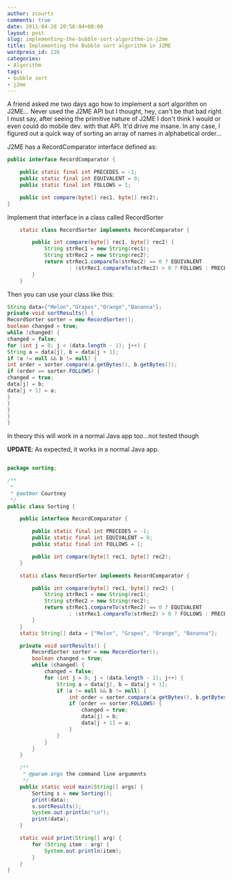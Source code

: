 ```yaml
---
author: zcourts
comments: true
date: 2011-04-28 20:58:04+00:00
layout: post
slug: implementing-the-bubble-sort-algorithm-in-j2me
title: Implementing the Bubble sort algorithm in J2ME
wordpress_id: 226
categories:
- Algorithm
tags:
- bubble sort
- j2me
---
```


A friend asked me two days ago how to implement a sort algorithm on J2ME...
Never used the J2ME API but I thought, hey, can't be that bad right. I must say, after seeing the primitive nature of J2ME I don't think I would or even could do mobile dev. with that API. It'd drive me insane. In any case, I figured out a quick way of sorting an array of names in alphabetical order...<!-- more -->

J2ME has a RecordComparator interface defined as:

```Java
public interface RecordComparator {

    public static final int PRECEDES = -1;
    public static final int EQUIVALENT = 0;
    public static final int FOLLOWS = 1;

    public int compare(byte[] rec1, byte[] rec2);
}
```

Implement that interface in a class called RecordSorter

```Java
    static class RecordSorter implements RecordComparator {

        public int compare(byte[] rec1, byte[] rec2) {
            String strRec1 = new String(rec1);
            String strRec2 = new String(rec2);
            return strRec1.compareTo(strRec2) == 0 ? EQUIVALENT
                    : (strRec1.compareTo(strRec2) > 0 ? FOLLOWS : PRECEDES);
        }
    }
```

Then you can use your class like this:

```Java
String data={"Melon","Grapes","Orange","Bananna"};
private void sortResults() {
RecordSorter sorter = new RecordSorter();
boolean changed = true;
while (changed) {
changed = false;
for (int j = 0; j < (data.length - 1); j++) {
String a = data[j], b = data[j + 1];
if (a != null && b != null) {
int order = sorter.compare(a.getBytes(), b.getBytes());
if (order == sorter.FOLLOWS) {
changed = true;
data[j] = b;
data[j + 1] = a;
}
}
}
}
}
```

In theory this will work in a normal Java app too...not tested though

**UPDATE**: As expected, it works in a normal Java app.

```Java

package sorting;

/**
 *
 * @author Courtney
 */
public class Sorting {

    public interface RecordComparator {

        public static final int PRECEDES = -1;
        public static final int EQUIVALENT = 0;
        public static final int FOLLOWS = 1;

        public int compare(byte[] rec1, byte[] rec2);
    }

    static class RecordSorter implements RecordComparator {

        public int compare(byte[] rec1, byte[] rec2) {
            String strRec1 = new String(rec1);
            String strRec2 = new String(rec2);
            return strRec1.compareTo(strRec2) == 0 ? EQUIVALENT
                    : (strRec1.compareTo(strRec2) > 0 ? FOLLOWS : PRECEDES);
        }
    }
    static String[] data = {"Melon", "Grapes", "Orange", "Bananna"};

    private void sortResults() {
        RecordSorter sorter = new RecordSorter();
        boolean changed = true;
        while (changed) {
            changed = false;
            for (int j = 0; j < (data.length - 1); j++) {
                String a = data[j], b = data[j + 1];
                if (a != null && b != null) {
                    int order = sorter.compare(a.getBytes(), b.getBytes());
                    if (order == sorter.FOLLOWS) {
                        changed = true;
                        data[j] = b;
                        data[j + 1] = a;
                    }
                }
            }
        }
    }

    /**
     * @param args the command line arguments
     */
    public static void main(String[] args) {
        Sorting s = new Sorting();
        print(data);
        s.sortResults();
        System.out.println("\n");
        print(data);
    }

    static void print(String[] arg) {
        for (String item : arg) {
            System.out.println(item);
        }
    }
}
```
